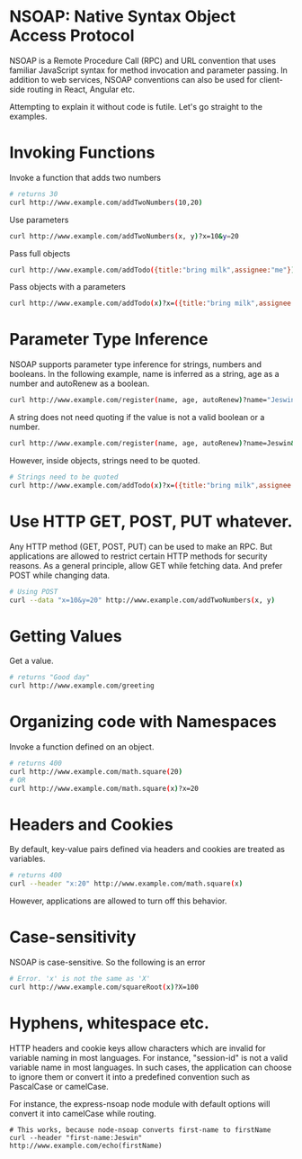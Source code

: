 # NSOAP: Native Syntax Object Access Protocol

NSOAP is a Remote Procedure Call (RPC) and URL convention that uses familiar JavaScript syntax for method invocation and parameter passing. In addition to web services, NSOAP conventions can also be used for client-side routing in React, Angular etc.

Attempting to explain it without code is futile. Let's go straight to the examples.

# Invoking Functions

Invoke a function that adds two numbers
```bash
# returns 30
curl http://www.example.com/addTwoNumbers(10,20)
```

Use parameters
```bash
curl http://www.example.com/addTwoNumbers(x, y)?x=10&y=20
```

Pass full objects
```bash
curl http://www.example.com/addTodo({title:"bring milk",assignee:"me"})
```

Pass objects with a parameters
```bash
curl http://www.example.com/addTodo(x)?x=({title:"bring milk",assignee:"me"})
```

# Parameter Type Inference

NSOAP supports parameter type inference for strings, numbers and booleans.
In the following example, name is inferred as a string, age as a number and autoRenew as a boolean.

```bash
curl http://www.example.com/register(name, age, autoRenew)?name="Jeswin"&age=20&autoRenew=true
```

A string does not need quoting if the value is not a valid boolean or a number.
```bash
curl http://www.example.com/register(name, age, autoRenew)?name=Jeswin&age=20&autoRenew=true
```

However, inside objects, strings need to be quoted.
```bash
# Strings need to be quoted
curl http://www.example.com/addTodo(x)?x=({title:"bring milk",assignee:"me"})
```

# Use HTTP GET, POST, PUT whatever.

Any HTTP method (GET, POST, PUT) can be used to make an RPC. But applications are allowed to restrict certain HTTP
methods for security reasons. As a general principle, allow GET while fetching data. And prefer POST while changing
data.

```bash
# Using POST
curl --data "x=10&y=20" http://www.example.com/addTwoNumbers(x, y)
```

# Getting Values

Get a value.
```bash
# returns "Good day"
curl http://www.example.com/greeting
```

# Organizing code with Namespaces

Invoke a function defined on an object.
```bash
# returns 400
curl http://www.example.com/math.square(20)
# OR
curl http://www.example.com/math.square(x)?x=20
```

# Headers and Cookies

By default, key-value pairs defined via headers and cookies are treated as variables.
```bash
# returns 400
curl --header "x:20" http://www.example.com/math.square(x)
```

However, applications are allowed to turn off this behavior.

# Case-sensitivity

NSOAP is case-sensitive. So the following is an error
```bash
# Error. 'x' is not the same as 'X'
curl http://www.example.com/squareRoot(x)?X=100
```

# Hyphens, whitespace etc.

HTTP headers and cookie keys allow characters which are invalid for variable naming in most languages. For instance,
"session-id" is not a valid variable name in most languages. In such cases, the application can choose to ignore them or convert it into a predefined convention such as PascalCase or camelCase.

For instance, the express-nsoap node module with default options will convert it into camelCase while routing.
```
# This works, because node-nsoap converts first-name to firstName
curl --header "first-name:Jeswin" http://www.example.com/echo(firstName)
```
